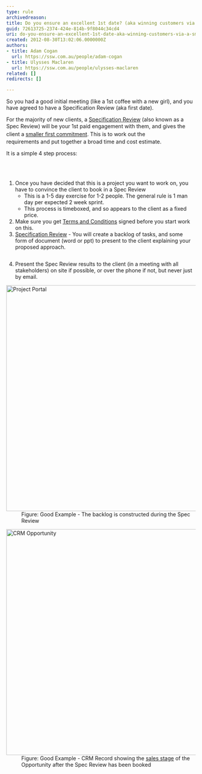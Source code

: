 ```yaml
---
type: rule
archivedreason: 
title: Do you ensure an excellent 1st date? (aka winning customers via a smaller "Specification Review")
guid: 72613725-2374-424e-814b-9f8044c34cd4
uri: do-you-ensure-an-excellent-1st-date-aka-winning-customers-via-a-smaller-specification-review
created: 2012-08-30T13:02:06.0000000Z
authors:
- title: Adam Cogan
  url: https://ssw.com.au/people/adam-cogan
- title: Ulysses Maclaren
  url: https://ssw.com.au/people/ulysses-maclaren
related: []
redirects: []

---
```



<p>So you had a good initial meeting (like a 1st coffee with a new girl), and you have agreed to have a Specification Review (aka first date).​</p><p>For the majority of new clients, a&#160;<a href="/spec-do-you-conduct-a-specification-review-(ask-for-a-coffee-not-a-marriage)">Specification Review</a>&#160;(also known as a Spec Review) will be your 1st paid engagement with them,&#160;<span style="line-height&#58;20.799999237060547px;">and&#160;gives&#160;the client a <a href="/Pages/Aim-for-an-advancement-rather-than-a-continuance.aspx">smaller first commitment</a>​.</span>&#160;This is to work out the requirements&#160;and&#160;put together a broad time and cost estimate.</p><p>It is a simple&#160;4 step process&#58;</p>
<br><excerpt class='endintro'></excerpt><br>

<ol><li>​Once you have decided that this is a project you want to work on, you have to convince the client to book in a Spec Review <ul><li>This is a 1-5 day exercise for 1-2 people. The general rule is 1 man day per expected 2 week sprint.</li>
<li>This process is timeboxed, and so appears to the client as a fixed price.</li></ul></li>
<li>Make sure you get <a href="http&#58;//www.ssw.com.au/ssw/standards/forms/ConsultingOrderTermsConditions.aspx">Terms and C​onditions</a> signed before you start work on this.</li>
<li><a href="/rules">Specification Review</a> -&#160;You will create a backlog of tasks, and some form of document (word or ppt) to present to the client explaining your proposed approach.
<dl class="image">
<dt><img src="/PublishingImages/ms-ppt-word-logos.jpg" alt="" /></dt>
</dl>
</li>
<li>Present the Spec Review results to the client (in a meeting with all stakeholders) on site if possible, or over the phone if not, but never just by email.</li></ol>
<dl class="goodImage"><dt><img alt="Project Portal" src="/PublishingImages/ProductBacklog.jpg" style="width&#58;600px;" /> </dt>
<dd>Figure&#58; Good Example - The backlog is constructed during the Spec Review</dd></dl>
<dl class="goodImage"><dt><img alt="CRM Opportunity" src="/PublishingImages/CRMOpportunitySalesStage.jpg" style="width&#58;600px;" /> </dt>
<dd>Figure&#58; Good Example - CRM Record showing the <a href="/Pages/The-6-stages-in-the-Sales-Pipeline.aspx">sales stage</a> of the Opportunity after the Spec Review has been booked</dd></dl>



